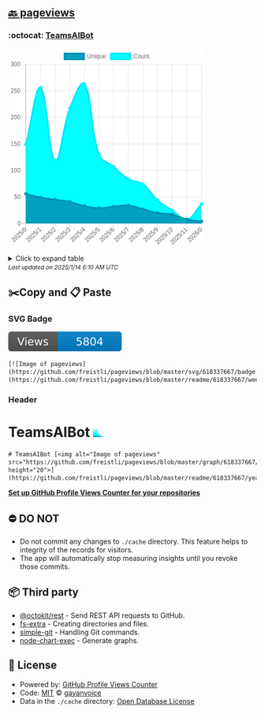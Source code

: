 ## [🔙 pageviews](https://github.com/freistli/pageviews)

### :octocat: [TeamsAIBot](https://github.com/freistli/TeamsAIBot)
![Image of pageviews](https://github.com/freistli/pageviews/blob/master/graph/618337667/large/year.png)

<details>
	<summary>Click to expand table</summary>
	<h2>:calendar: Year Page Views Table</h2>
<table>
	<tr>
		<th>
			Last Updated
		</th>
		<th>
			Unique
		</th>
		<th>
			Count
		</th>
	</tr>
	<tr>
		<td>
			<code>2025/1/1</code>
		</td>
		<td>
			<code>4</code>
		</td>
		<td>
			<code>37</code>
		</td>
	</tr>
	<tr>
		<td>
			<code>2024/12/1</code>
		</td>
		<td>
			<code>8</code>
		</td>
		<td>
			<code>8</code>
		</td>
	</tr>
	<tr>
		<td>
			<code>2024/11/1</code>
		</td>
		<td>
			<code>17</code>
		</td>
		<td>
			<code>25</code>
		</td>
	</tr>
	<tr>
		<td>
			<code>2024/10/1</code>
		</td>
		<td>
			<code>20</code>
		</td>
		<td>
			<code>44</code>
		</td>
	</tr>
	<tr>
		<td>
			<code>2024/9/1</code>
		</td>
		<td>
			<code>27</code>
		</td>
		<td>
			<code>74</code>
		</td>
	</tr>
	<tr>
		<td>
			<code>2024/8/1</code>
		</td>
		<td>
			<code>34</code>
		</td>
		<td>
			<code>84</code>
		</td>
	</tr>
	<tr>
		<td>
			<code>2024/7/1</code>
		</td>
		<td>
			<code>32</code>
		</td>
		<td>
			<code>107</code>
		</td>
	</tr>
	<tr>
		<td>
			<code>2024/6/1</code>
		</td>
		<td>
			<code>29</code>
		</td>
		<td>
			<code>130</code>
		</td>
	</tr>
	<tr>
		<td>
			<code>2024/5/1</code>
		</td>
		<td>
			<code>33</code>
		</td>
		<td>
			<code>263</code>
		</td>
	</tr>
	<tr>
		<td>
			<code>2024/4/1</code>
		</td>
		<td>
			<code>41</code>
		</td>
		<td>
			<code>217</code>
		</td>
	</tr>
	<tr>
		<td>
			<code>2024/3/1</code>
		</td>
		<td>
			<code>45</code>
		</td>
		<td>
			<code>119</code>
		</td>
	</tr>
	<tr>
		<td>
			<code>2024/2/1</code>
		</td>
		<td>
			<code>49</code>
		</td>
		<td>
			<code>256</code>
		</td>
	</tr>
	<tr>
		<td>
			<code>2024/1/1</code>
		</td>
		<td>
			<code>56</code>
		</td>
		<td>
			<code>149</code>
		</td>
	</tr>
</table>

</details>
<small><i>Last updated on 2025/1/14 6:10 AM UTC</i></small>

## ✂️Copy and 📋 Paste
### SVG Badge
[![Image of pageviews](https://github.com/freistli/pageviews/blob/master/svg/618337667/badge.svg)](https://github.com/freistli/pageviews/blob/master/readme/618337667/week.md)
```readme
[![Image of pageviews](https://github.com/freistli/pageviews/blob/master/svg/618337667/badge.svg)](https://github.com/freistli/pageviews/blob/master/readme/618337667/week.md)
```
### Header
# TeamsAIBot [<img alt="Image of pageviews" src="https://github.com/freistli/pageviews/blob/master/graph/618337667/small/year.png" height="20">](https://github.com/freistli/pageviews/blob/master/readme/618337667/year.md)
```readme
# TeamsAIBot [<img alt="Image of pageviews" src="https://github.com/freistli/pageviews/blob/master/graph/618337667/small/year.png" height="20">](https://github.com/freistli/pageviews/blob/master/readme/618337667/year.md)
```
[**Set up GitHub Profile Views Counter for your repositories**](https://github.com/gayanvoice/github-profile-views-counter)
## ⛔ DO NOT
- Do not commit any changes to `./cache` directory. This feature helps to integrity of the records for visitors.
- The app will automatically stop measuring insights until you revoke those commits.
## 📦 Third party

- [@octokit/rest](https://www.npmjs.com/package/@octokit/rest) - Send REST API requests to GitHub.
- [fs-extra](https://www.npmjs.com/package/fs-extra) - Creating directories and files.
- [simple-git](https://www.npmjs.com/package/simple-git) - Handling Git commands.
- [node-chart-exec](https://www.npmjs.com/package/node-chart-exec) - Generate graphs.
## 📄 License
- Powered by: [GitHub Profile Views Counter](https://github.com/gayanvoice/github-profile-views-counter)
- Code: [MIT](./LICENSE) © [gayanvoice](https://github.com/gayanvoice/github-profile-views-counter)
- Data in the `./cache` directory: [Open Database License](https://opendatacommons.org/licenses/odbl/1-0/)